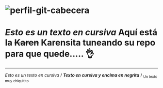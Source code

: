 <!--
**ksanmiguel1903/ksanmiguel1903** is a ✨ _special_ ✨ repository because its `README.md` (this file) appears on your GitHub profile.

- Chuletillas:
  - Añadir una imagen: ![](https://myoctocat.com/assets/images/base-octocat.svg)

-->

![perfil-git-cabecera](https://github.com/ksanmiguel1903/ksanmiguel1903/assets/160039536/4963bfa4-a8f3-4c5b-bad0-4bd0499fd054)
===
#  _Esto es un texto en cursiva_ Aquí está la ~~Karen~~ Karensita tuneando su repo para que quede..... 👌
---
_Esto es un texto en cursiva_ / **_Texto en cursiva y encima en negrita_** / 
<sub>Un texto muy chiquitito</sub>
